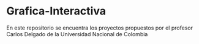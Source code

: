 # Grafica-Interactiva

En este repositorio se encuentra los proyectos propuestos
por el profesor Carlos Delgado de la Universidad Nacional de Colombia
